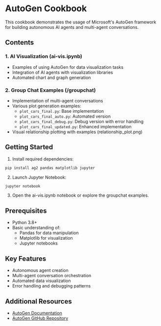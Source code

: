 # AutoGen Cookbook

This cookbook demonstrates the usage of Microsoft's AutoGen framework for building autonomous AI agents and multi-agent conversations.

## Contents

### 1. AI Visualization (ai-vis.ipynb)
- Examples of using AutoGen for data visualization tasks
- Integration of AI agents with visualization libraries
- Automated chart and graph generation

### 2. Group Chat Examples (/groupchat)
- Implementation of multi-agent conversations
- Various plot generation examples:
  - `plot_cars_final.py`: Base implementation
  - `plot_cars_final_auto.py`: Automated version
  - `plot_cars_final_debug.py`: Debug version with error handling
  - `plot_cars_final_updated.py`: Enhanced implementation
- Visual relationship plotting with examples (relationship_plot.png)

## Getting Started

1. Install required dependencies:
```bash
pip install ag2 pandas matplotlib jupyter
```

2. Launch Jupyter Notebook:
```bash
jupyter notebook
```

3. Open the ai-vis.ipynb notebook or explore the groupchat examples.

## Prerequisites
- Python 3.8+
- Basic understanding of:
  - Pandas for data manipulation
  - Matplotlib for visualization
  - Jupyter notebooks

## Key Features
- Autonomous agent creation
- Multi-agent conversation orchestration
- Automated data visualization
- Error handling and debugging patterns

## Additional Resources
- [AutoGen Documentation](https://microsoft.github.io/autogen/)
- [AutoGen GitHub Repository](https://github.com/microsoft/autogen)

